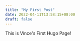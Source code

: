 ```yaml
---
title: "My First Post"
date: 2022-04-11T13:58:15+08:00
draft: false
---
```




This is Vince's First Hugo Page!

